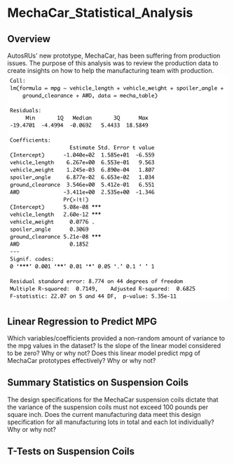 # MechaCar_Statistical_Analysis
## Overview
AutosRUs' new prototype, MechaCar, has been suffering from production issues. The purpose of this analysis was to review the production data to create insights on how to help the manufacturing team with production.
![D1](https://github.com/carrotdip/MechaCar_Statistical_Analysis/blob/755705f8197e4ead8ce729101bac0b93b3a6bcf2/Deliverable%201%20-%20Summary%20LR.png)
## Linear Regression to Predict MPG
Which variables/coefficients provided a non-random amount of variance to the mpg values in the dataset?
Is the slope of the linear model considered to be zero? Why or why not?
Does this linear model predict mpg of MechaCar prototypes effectively? Why or why not?

## Summary Statistics on Suspension Coils
The design specifications for the MechaCar suspension coils dictate that the variance of the suspension coils must not exceed 100 pounds per square inch. Does the current manufacturing data meet this design specification for all manufacturing lots in total and each lot individually? Why or why not?

## T-Tests on Suspension Coils


